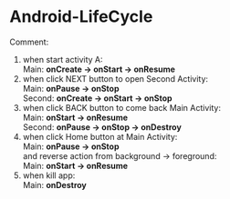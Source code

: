 # Android-LifeCycle

Comment:<br>
1) when start activity A:<br>
  Main: <b>onCreate -> onStart -> onResume</b><br>
2) when click NEXT button to open Second Activity:<br>
  Main: <b>onPause -> onStop</b><br>
  Second: <b>onCreate -> onStart -> onStop</b><br>
3) when click BACK button to come back Main Activity:<br>
  Main: <b>onStart -> onResume</b><br>
  Second: <b>onPause -> onStop -> onDestroy</b><br>
4) when click Home button at Main Activity:<br>
  Main: <b>onPause -> onStop</b><br>
   and reverse action from background -> foreground:<br>
  Main: <b>onStart -> onResume</b><br>
5) when kill app:<br>
  Main: <b>onDestroy</b>
